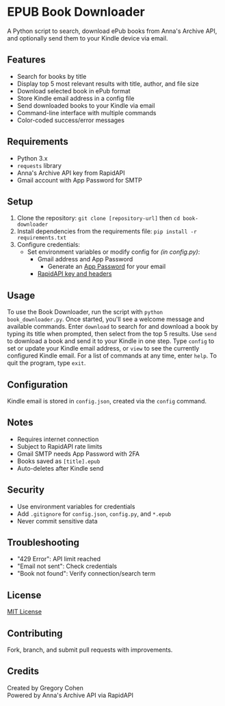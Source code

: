 # EPUB Book Downloader

A Python script to search, download ePub books from Anna's Archive API, and optionally send them to your Kindle device via email.

## Features
- Search for books by title
- Display top 5 most relevant results with title, author, and file size
- Download selected book in ePub format
- Store Kindle email address in a config file
- Send downloaded books to your Kindle via email
- Command-line interface with multiple commands
- Color-coded success/error messages

## Requirements
- Python 3.x
- `requests` library
- Anna's Archive API key from RapidAPI
- Gmail account with App Password for SMTP

## Setup
1. Clone the repository: `git clone [repository-url]` then `cd book-downloader`
2. Install dependencies from the requirements file: `pip install -r requirements.txt`
3. Configure credentials:
   - Set environment variables or modify config for *(in config.py)*:
     - Gmail address and App Password
       - Generate an [App Password](https://www.zdnet.com/article/gmail-app-passwords-what-they-are-how-to-create-one-and-why-to-use-them/) for your email
     - [RapidAPI key and headers](https://rapidapi.com/tribestick-tribestick-default/api/annas-archive-api)

## Usage
To use the Book Downloader, run the script with `python book_downloader.py`. Once started, you'll see a welcome message and available commands. Enter `download` to search for and download a book by typing its title when prompted, then select from the top 5 results. Use `send` to download a book and send it to your Kindle in one step. Type `config` to set or update your Kindle email address, or `view` to see the currently configured Kindle email. For a list of commands at any time, enter `help`. To quit the program, type `exit`.

## Configuration
Kindle email is stored in `config.json`, created via the `config` command.

## Notes
- Requires internet connection
- Subject to RapidAPI rate limits
- Gmail SMTP needs App Password with 2FA
- Books saved as `[title].epub`
- Auto-deletes after Kindle send

## Security
- Use environment variables for credentials
- Add `.gitignore` for `config.json`, `config.py`, and `*.epub`
- Never commit sensitive data

## Troubleshooting
- "429 Error": API limit reached
- "Email not sent": Check credentials
- "Book not found": Verify connection/search term

## License
[MIT License](LICENSE)

## Contributing
Fork, branch, and submit pull requests with improvements.

## Credits
Created by Gregory Cohen  
Powered by Anna's Archive API via RapidAPI
